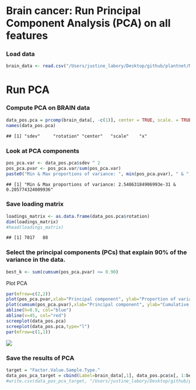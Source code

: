 Brain cancer: Run Principal Component Analysis (PCA) on all features
================

### Load data

``` r
brain_data <- read.csv("/Users/justine_labory/Desktop/github/plantnet/Metabolomic_project/brain_project/data/BRAIN.ALL.FEAT.csv")
```

# Run PCA

### Compute PCA on BRAIN data

``` r
data_pos.pca = prcomp(brain_data[, -c(1)], center = TRUE, scale. = TRUE)
names(data_pos.pca)
```

    ## [1] "sdev"     "rotation" "center"   "scale"    "x"

### Look at PCA components

``` r
pos_pca.var <- data_pos.pca$sdev ^ 2
pos_pca.pvar <- pos_pca.var/sum(pos_pca.var)
paste0("Min & Max proportions of variance: ", min(pos_pca.pvar), " & ", max(pos_pca.pvar))
```

    ## [1] "Min & Max proportions of variance: 2.54863184906993e-31 & 0.205774324009936"

### Save loading matrix

``` r
loadings_matrix <- as.data.frame(data_pos.pca$rotation)
dim(loadings_matrix)
#head(loadings_matrix)
```

    ## [1] 7017   88

### Select the principal components (PCs) that explain 90% of the variance in the data.

``` r
best_k <- sum(cumsum(pos_pca.pvar) <= 0.90)
```

Plot PCA

``` r
par(mfrow=c(2,2))
plot(pos_pca.pvar,xlab="Principal component", ylab="Proportion of variance explained", ylim=c(0,1), type='b')
plot(cumsum(pos_pca.pvar),xlab="Principal component", ylab="Cumulative Proportion of variance explained", ylim=c(0,1), type='b')
abline(h=0.9, col="blue")
abline(v=45, col="red")
screeplot(data_pos.pca)
screeplot(data_pos.pca,type="l")
par(mfrow=c(1,1))
```

<img src="Brain-Cancer_PCA_All-features_Extraction_files/figure-gfm/unnamed-chunk-6-1.png" style="display: block; margin: auto;" />

### Save the results of PCA

``` r
target = "Factor.Value.Sample.Type."
data_pos_pca_target = cbind(Label=brain_data[,1], data_pos.pca$x[, 1:best_k])
#write.csv(data_pos_pca_target, "/Users/justine_labory/Desktop/github/plantnet/Metabolomic_project/brain_project/data/BRAIN_PCA.csv")
```
